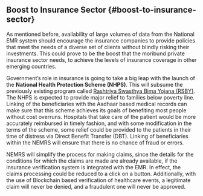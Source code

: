 ## Boost to Insurance Sector {#boost-to-insurance-sector}

As mentioned before, availability of large volumes of data from the National EMR system should encourage the insurance companies to provide policies that meet the needs of a diverse set of clients without blindly risking their investments. This could prove to be the boost that the moribund private insurance sector needs, to achieve the levels of insurance coverage in other emerging countries.

Government’s role in insurance is going to take a big leap with the launch of the **National Health Protection Scheme (NHPS)**. This will subsume the previously existing program called [Rashtriya Swasthya Bima Yojana (RSBY)](http://www.rsby.gov.in/about_rsby.aspx). The NHPS is expected to provide major relief to families below poverty line. Linking of the beneficiaries with the Aadhaar based medical records can make sure that this scheme achieves its goals of benefiting most people without cost overruns. Hospitals that take care of the patient would be more accurately reimbursed in timely fashion, and with some modification in the terms of the scheme, some relief could be provided to the patients in their time of distress via Direct Benefit Transfer (DBT). Linking of beneficiaries within the NEMRS will ensure that there is no chance of fraud or errors.

NEMRS will simplify the process for making claims, since the details for the conditions for which the claims are made are already available, if the insurance verification system is integrated with the EMR. In effect, the claims processing could be reduced to a click on a button. Additionally, with the use of Blockchain based verification of healthcare events, a legitimate claim will never be denied, and a fraudulent one will never be approved.